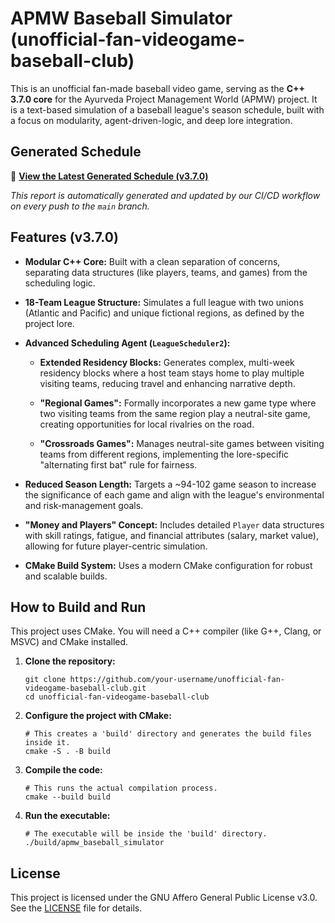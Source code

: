 # APMW Baseball Simulator (unofficial-fan-videogame-baseball-club)

This is an unofficial fan-made baseball video game, serving as the **C++ 3.7.0 core** for the Ayurveda Project Management World (APMW) project. It is a text-based simulation of a baseball league's season schedule, built with a focus on modularity, agent-driven-logic, and deep lore integration.

## Generated Schedule

📄 [**View the Latest Generated Schedule (v3.7.0)**](schedule_report_v3.7.0.md)

*This report is automatically generated and updated by our CI/CD workflow on every push to the `main` branch.*

## Features (v3.7.0)

* **Modular C++ Core:** Built with a clean separation of concerns, separating data structures (like players, teams, and games) from the scheduling logic.

* **18-Team League Structure:** Simulates a full league with two unions (Atlantic and Pacific) and unique fictional regions, as defined by the project lore.

* **Advanced Scheduling Agent (`LeagueScheduler2`):**

  * **Extended Residency Blocks:** Generates complex, multi-week residency blocks where a host team stays home to play multiple visiting teams, reducing travel and enhancing narrative depth.

  * **"Regional Games":** Formally incorporates a new game type where two visiting teams from the same region play a neutral-site game, creating opportunities for local rivalries on the road.

  * **"Crossroads Games":** Manages neutral-site games between visiting teams from different regions, implementing the lore-specific "alternating first bat" rule for fairness.

* **Reduced Season Length:** Targets a \~94-102 game season to increase the significance of each game and align with the league's environmental and risk-management goals.

* **"Money and Players" Concept:** Includes detailed `Player` data structures with skill ratings, fatigue, and financial attributes (salary, market value), allowing for future player-centric simulation.

* **CMake Build System:** Uses a modern CMake configuration for robust and scalable builds.

## How to Build and Run

This project uses CMake. You will need a C++ compiler (like G++, Clang, or MSVC) and CMake installed.

1. **Clone the repository:**

   ```
   git clone https://github.com/your-username/unofficial-fan-videogame-baseball-club.git
   cd unofficial-fan-videogame-baseball-club
   
   ```

2. **Configure the project with CMake:**

   ```
   # This creates a 'build' directory and generates the build files inside it.
   cmake -S . -B build
   
   ```

3. **Compile the code:**

   ```
   # This runs the actual compilation process.
   cmake --build build
   
   ```

4. **Run the executable:**

   ```
   # The executable will be inside the 'build' directory.
   ./build/apmw_baseball_simulator
   
   ```

## License

This project is licensed under the GNU Affero General Public License v3.0. See the [LICENSE](LICENSE) file for details.
